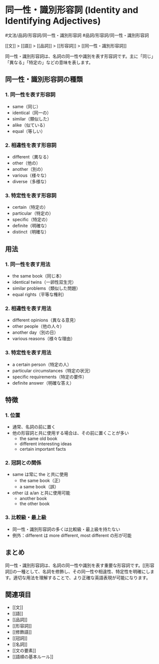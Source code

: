 # 同一性・識別形容詞 (Identity and Identifying Adjectives)

#文法/品詞/形容詞/同一性・識別形容詞
#品詞/形容詞/同一性・識別形容詞

[[文]] > [[語]] > [[品詞]] > [[形容詞]] > [[同一性・識別形容詞]]

同一性・識別形容詞は、名詞の同一性や識別を表す形容詞です。主に「同じ」「異なる」「特定の」などの意味を表します。

## 同一性・識別形容詞の種類

### 1. 同一性を表す形容詞
- same（同じ）
- identical（同一の）
- similar（類似した）
- alike（似ている）
- equal（等しい）

### 2. 相違性を表す形容詞
- different（異なる）
- other（他の）
- another（別の）
- various（様々な）
- diverse（多様な）

### 3. 特定性を表す形容詞
- certain（特定の）
- particular（特定の）
- specific（特定の）
- definite（明確な）
- distinct（明確な）

## 用法

### 1. 同一性を表す用法
- the same book（同じ本）
- identical twins（一卵性双生児）
- similar problems（類似した問題）
- equal rights（平等な権利）

### 2. 相違性を表す用法
- different opinions（異なる意見）
- other people（他の人々）
- another day（別の日）
- various reasons（様々な理由）

### 3. 特定性を表す用法
- a certain person（特定の人）
- particular circumstances（特定の状況）
- specific requirements（特定の要件）
- definite answer（明確な答え）

## 特徴

### 1. 位置
- 通常、名詞の前に置く
- 他の形容詞と共に使用する場合は、その前に置くことが多い
  - the same old book
  - different interesting ideas
  - certain important facts

### 2. 冠詞との関係
- same は常に the と共に使用
  - the same book（正）
  - a same book（誤）
- other は a/an と共に使用可能
  - another book
  - the other book

### 3. 比較級・最上級
- 同一性・識別形容詞の多くは比較級・最上級を持たない
- 例外：different は more different, most different の形が可能

## まとめ
同一性・識別形容詞は、名詞の同一性や識別を表す重要な形容詞です。[[形容詞]]の一種として、名詞を修飾し、その同一性や相違性、特定性を明確にします。適切な用法を理解することで、より正確な英語表現が可能になります。

## 関連項目
- [[文]]
- [[語]]
- [[品詞]]
- [[形容詞]]
- [[修飾語]]
- [[冠詞]]
- [[名詞]]
- [[文の要素]]
- [[語順の基本ルール]] 
